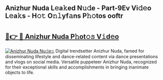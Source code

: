 ## Anizhur Nuda L𝚎a𝚔ed N𝚞𝚍e - Part-9Ev Vi𝚍𝚎o L𝚎a𝚔s - H𝚘𝚝 O𝚗𝚕yf𝚊ns P𝚑𝚘tos ooftr

# <h2><a href="http://kf2m2za.oniu.top/?m=Anizhur+Nuda">🔗👉 🔴 Anizhur Nuda P𝚑ot𝚘𝚜 V𝚒d𝚎o</a></h2>

[![Anizhur Nuda Nu𝚍e𝚜](https://i.imgur.com/0qMVB7G.gif)](http://kf2m2za.oniu.top/?m=Anizhur+Nuda)
Digital trendsetter Anizhur Nuda, famed for disseminating lifestyle and dance-related content via dance presentations and vlogs on social media. Versatile puppeteer Anizhur Nuda, recognized for their exceptional skills and accomplishments in bringing inanimate objects to life.  
